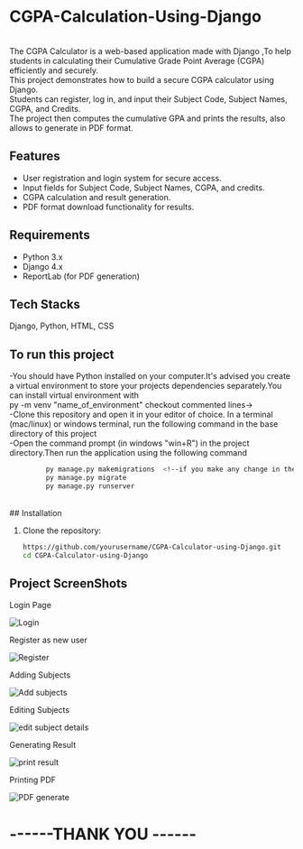 # CGPA-Calculation-Using-Django 
<br>
The CGPA Calculator is a web-based application made with Django ,To help students in calculating their Cumulative Grade Point Average (CGPA) efficiently and securely.
<br>
This project demonstrates how to build a secure CGPA calculator using Django. <br> 
Students can register, log in, and input their Subject Code, Subject Names, CGPA, and Credits.<br>
The project then computes the cumulative GPA and prints the results, also allows to generate in PDF format.

## Features
- User registration and login system for secure access.
- Input fields for Subject Code, Subject Names, CGPA, and credits.
- CGPA calculation and result generation.
- PDF format download functionality for results.

## Requirements
- Python 3.x
- Django 4.x
- ReportLab (for PDF generation)

## Tech Stacks
Django, Python, HTML, CSS

## To run this project

   -You should have Python installed on your computer.It's advised you create a virtual environment to store your projects dependencies separately.You can install virtual environment with
<br>           py -m venv "name_of_environment"  checkout commented lines-> <!--name_of_environment\Scripts\activate-->
<br>
   -Clone this repository and open it in your editor of choice. In a terminal (mac/linux) or windows terminal, run the following command in the base directory of this project
<br>
   -Open the command prompt (in windows "win+R") in the project directory.Then run the application using the following command
<br>  
```bash
         py manage.py makemigrations  <!--if you make any change in the files ,makesure to migrate it before running--></li>
         py manage.py migrate
         py manage.py runserver
```
<br>
## Installation

1. Clone the repository:
   ```bash
   https://github.com/yourusername/CGPA-Calculator-using-Django.git
   cd CGPA-Calculator-using-Django

## Project ScreenShots
Login Page

![Login](https://github.com/user-attachments/assets/790b757b-6f87-489d-9565-f2cfa28eff06)

Register as new user

![Register](https://github.com/user-attachments/assets/39ee7620-44ec-42bc-a671-6018a6342b25)

Adding Subjects

![Add subjects](https://github.com/user-attachments/assets/8c338629-66fd-4d78-96e2-2aba3d2ee1a6)

Editing Subjects

![edit subject details](https://github.com/user-attachments/assets/18781d9c-8a11-4c50-8ce7-467ba2b6520d)

Generating Result

![print result](https://github.com/user-attachments/assets/9b50b9b5-a77e-47e9-936e-f4c3a354ccac)

Printing PDF

![PDF generate](https://github.com/user-attachments/assets/8f4f3185-2a10-4535-a73e-e74fdf0a7cfb)



<h1>------THANK YOU ------</h1>
